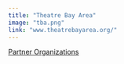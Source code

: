 ```yaml
---
title: "Theatre Bay Area"
image: "tba.png"
link: "www.theatrebayarea.org/"
---
```


[Partner Organizations](/affiliated-artists/partner-organizations)
